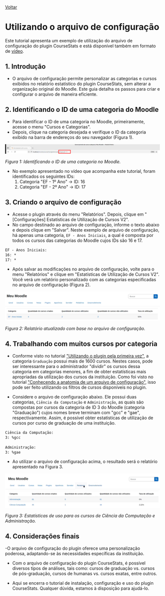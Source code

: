 [Voltar](../README.md)

# Utilizando o arquivo de configuração

Este tutorial apresenta um exemplo de utilização do arquivo de configuração do plugin CourseStats e está disponível também em formato de [vídeo](https://www.youtube.com/watch?v=db7qCcLRKmI).

## 1. Introdução
- O arquivo de configuração permite personalizar as categorias e cursos exibidos no relatório estatístico do plugin CourseStats, sem alterar a organização
original do Moodle. Este guia detalha os passos para criar e configurar o arquivo de maneira eficiente.

## 2. Identificando o ID de uma categoria do Moodle
- Para identificar o ID de uma categoria no Moodle, primeiramente, acesse o menu "Cursos e Categorias".
- Depois, clique na categoria desejada e verifique o ID da categoria exibido na barra de endereços do seu navegador (Figura 1).

![Identificando o ID de uma categoria no Moodle](../images/tut4-1.png)

*Figura 1: Identificando o ID de uma categoria no Moodle.*

- No exemplo apresentado no vídeo que acompanha este tutorial, foram identificados os seguintes IDs:
    1. Categoria "EF - 1º Ano" → ID: 16
    2. Categoria "EF - 2º Ano" → ID: 17

## 3. Criando o arquivo de configuração
- Acesse o plugin através do menu "Relatórios". Depois, clique em "[Configurações] Estatísticas de Utilização de Cursos V2".
- No campo destinado ao arquivo de configuração, informe o texto abaixo e depois clique em "Salvar". Neste exemplo de arquivo de configuração, há apenas uma categoria, `EF - Anos Iniciais`, a qual é composta por todos os cursos das categorias do Moodle cujos IDs são 16 e 17. 

```
EF - Anos Iniciais:
16: *
17: * 
```
- Após salvar as modificações no arquivo de configuração, volte para o menu "Relatórios" e clique em "Estatísticas de Utilização de Cursos V2". Você verá um relatório personalizado com as categorias especificadas no arquivo de configuração (Figura 2).

![Relatório atualizado com base no arquivo de configuração](../images/tut4-2.png)

*Figura 2: Relatório atualizado com base no arquivo de configuração.*

## 4. Trabalhando com muitos cursos por categoria

- Conforme visto no tutorial ["Utilizando o plugin pela primeira vez"](first_usage.md), a categoria `Graduação` possui mais de 1600 cursos. Nestes casos, pode ser interessante para o administrador "dividir" os cursos dessa categoria em categorias menores, a fim de obter estatísticas mais apropriadas da utilização dos cursos da instituição. Como foi visto no tutorial ["Conhecendo a anatomia de um arquivo de configuração"](config_file_explanation.md), isso pode ser feito utilizando os filtros de cursos disponíveis no plugin.

- Considere o arquivo de configuração abaixo. Ele possui duas categorias, `Ciência da Computação` e `Administração`, as quais são compostas por cursos da categoria de ID 3 do Moodle (categoria "Graduação") cujos nomes breve terminam com "gcc" e "gae", respectivamente. Assim, é possível obter estatísticas de utilização de cursos por curso de graduação de uma instituição.

```
Ciência da Computação:
3: %gcc

Administração:
3: %gae
```
- Ao utilizar o arquivo de  configuração acima, o resultado será o relatório apresentado na Figura 3.

![Estatísticas de uso para os cursos de Ciência da Computação e Administração](../images/tut4-3.png)

*Figura 3: Estatísticas de uso para os cursos de Ciência da Computação e Administração.*


## 4. Considerações finais

-O arquivo de configuração do plugin oferece uma personalização poderosa, adaptando-se às necessidades específicas da instituição. 

- Com o arquivo de configuração do plugin CourseStats, é possível diversos tipos de análises, tais como: cursos de graduação vs. cursos de pós-graduação, cursos de humanas vs. cursos exatas, entre outros.

- Aqui se encerra o tutorial de instalação, configuração e uso do plugin CourseStats. Qualquer dúvida, estamos à disposição para ajudá-lo.